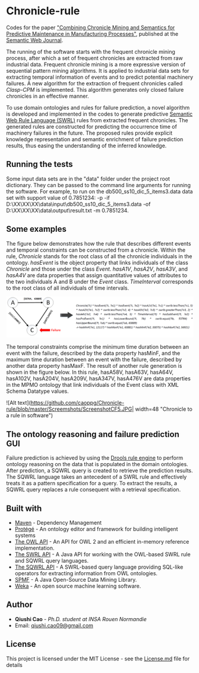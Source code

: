 # Chronicle-rule
Codes for the paper ["Combining Chronicle Mining and Semantics for Predictive Maintenance in Manufacturing Processes"](http://www.semantic-web-journal.net/content/combining-chronicle-mining-and-semantics-predictive-maintenance-manufacturing-processes-1), published at the [Semantic Web Journal](http://www.semantic-web-journal.net/).

The running of the software starts with the frequent chronicle mining process, after which a set of frequent chronicles are extracted from raw industrial data. Frequent chronicle mining is a more expressive version of sequential pattern mining algorithms. It is applied to industrial data sets for extracting temporal information of events and to predict potential machinery failures. A new algorithm for the extraction of frequent chronicles called *Clasp-CPM* is implemented. This algorithm generates only closed failure chronicles in an effective manner.

To use domain ontologies and rules for failure prediction, a novel algorithm is developed and implemented in the codes to generate predictive [Semantic Web Rule Language (SWRL)](https://www.w3.org/Submission/SWRL/) rules from extracted frequent chronicles. The generated rules are constructed for predicting the occurrence time of machinery failures in the future. The proposed rules provide explicit knowledge representation and semantic enrichment of failure prediction results, thus easing the understanding of the inferred knowledge. 

## Running the tests
Some input data sets are in the "data" folder under the project root dictionary. They can be passed to the command line arguments for running the software. For example, to run on the db500_ss10_dic_5_items3.data data set with support value of 0.7851234: -p -if D:\XX\XX\XX\data\input\db500_ss10_dic_5_items3.data -of D:\XX\XX\XX\data\output\result.txt -m 0.7851234.

## Some examples
The figure below demonstrates how the rule that describes different events and temporal constraints can be constructed from a chronicle. Within the rule, *Chronicle* stands for the root class of all the chronicle individuals in the ontology. *hasEvent* is the object property that links individuals of the class *Chronicle* and those under the class *Event*. *hasA1V*, *hasA2V*, *hasA3V*, and *hasA4V* are data properties that assign quantitative values of attributes to the two individuals A and B under the *Event* class. *TimeInterval* corresponds to the root class of all individuals of time intervals. 

<img src="https://github.com/caoppg/Chronicle-rule/blob/master/Screemshots/Chroniclefailure.png" width="1200">

The temporal constraints comprise the minimum time duration between an event with the failure, described by the data property hasMinF, and the maximum time duration between an event with the failure, described by another data property hasMaxF. The result of another rule generation is shown in the figure below. In this rule, hasA58V, hasA63V, hasA64V, hasA102V, hasA204V, hasA209V, hasA347V, hasA476V are data properties in the MPMO ontology that link individuals of the Event class with XML Schema Datatype values.

![Alt text](https://github.com/caoppg/Chronicle-rule/blob/master/Screemshots/ScreenshotCF5.JPG| width=48 "Chronicle to a rule in software")

## The ontology reasoning and failure prediction GUI
Failure prediction is achieved by using the [Drools rule engine](https://www.drools.org/) to perform ontology reasoning on the data that is populated in the domain ontologies. After prediction, a SQWRL query is created to retrieve the prediction results. The SQWRL language takes an antecedent of a SWRL rule and effectively treats it as a pattern specification for a query. To extract the results, a SQWRL query replaces a rule consequent with a retrieval specification.

## Built with

* [Maven](https://maven.apache.org/) - Dependency Management
* [Protégé](https://protege.stanford.edu/) - An ontology editor and framework for building intelligent systems
* [The OWL API](http://owlapi.sourceforge.net/) - An API for OWL 2 and an efficient in-memory reference implementation.
* [The SWRL API](https://github.com/protegeproject/swrlapi) - A Java API for working with the OWL-based SWRL rule and SQWRL query languages.
* [The SQWRL API](https://github.com/protegeproject/swrlapi/wiki/SQWRL) - A SWRL-based query language providing SQL-like operators for extracting information from OWL ontologies.
* [SPMF](https://www.philippe-fournier-viger.com/spmf/index.php?link=download.php) - A Java Open-Source Data Mining Library.
* [Weka](https://www.cs.waikato.ac.nz/ml/weka/) - An open source machine learning software.

## Author

* **Qiushi Cao** - *Ph.D. student at INSA Rouen Normandie* 
* Email: qiushi.cao09@gmail.com

## License
This project is licensed under the MIT License - see the [License.md](License) file for details




